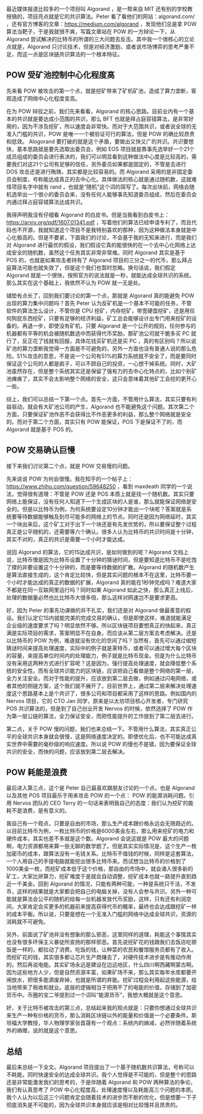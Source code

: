 最近媒体报道比较多的一个项目叫 Algorand ，是一帮来自 MIT 还有别的学校教授搞的，项目亮点就是它的共识算法。Peter 看了看他们的网站：algorand.com/ ，还有官方博客的文章：https://medium.com/algorand ，发现他们总是拿 POW 算法当靶子，于是我就很不爽，写篇文章站在 POW 的一方辩论一下，从 Algorand 尝试解决的比特币的所谓的三大问题去反击。其中我一个很核心的立论点就是，Algorand 只讨论技术，但是对经济激励，或者说市场博弈的思考严重不足，而这一点是区块链共识算法的一个根本特征。

## POW 受矿池控制中心化程度高

先来看 POW 被攻击的第一个点，就是挖矿带来了矿机矿池，造成了算力垄断，客观造成了网络中心化程度变高。

在为 POW 辩驳之前，我们先来看看，Algorand 的核心思路。目前业内有一个基本的共识就是要达成小范围的共识，那么 BFT 也就是拜占庭容错算法，是非常好用的，因为不涉及挖矿，所以速度会非常快。而对于大范围共识，或者说全球的无准入门槛的共识，POW 是唯一一个被验证可行的算法，但是 POW 的确比较昂贵和低效。 Alogorand 要打破的就是这个矛盾，要做出又快又广的共识。共识要想快，基本思路就是要先选取出委员会，例如 EOS 项目就是靠事先选举好一个21个成员组成的委员会进行表决的，我们可以明显看到这种做法中心度是比较高的，需要我们对这21个公司有足够的信任，另外委员如果都是固定的，不管是去进行 DOS 攻击还是进行贿赂，其实都是比较容易的。而 Algorand 采用的是非固定委员会制度，号称能达成真正的去中心化。具体做法的核心就是通过随机数，这就难怪项目名字中就有 rand ，也就是“随机”这个词的简写了。每次出块前，网络会随机选举出一个很小的委员会来，没有任何人能够事先知道委员组成，然后在委员会内通过拜占庭容错算法达成共识。

我得声明我没有仔细看 Algorand 的白皮书。但是当我看到白皮书上：https://arxiv.org/pdf/1607.01341.pdf ，写着他们的算法已经申请专利了，而且代码也不开源，我就知道这个项目不是我特别喜欢的那种，因为这种做法本身就是中心化极高的。但是不要紧，下面我们的讨论，不会基于我的无知来进行，而是我们对 Algorand 进行最优的假设，我们假设它真的能很快的在一个去中心化网络上达成安全的随机数，虽然这个任务其实非常非常难。同时 Algorand 其实是基于 POS 的，也就是如果攻击者持有了 Algorand 项目的三分之一的代币，那么拜占庭算法可能也就失效了，但是这个我们也暂时忽略。换句话说，我们假定 Algorand 就是一个很快，按照官方的说法就是一秒，就能达成全球共识的系统。那么其实在这个基础上，我依然不认为 POW 就一无是处。

铺垫有点长了，回到我们要讨论的第一个点，那就是 Algorand 真的能避免 POW 出现的算力集中问题吗？首先 Peter 认为反矿机是一个基本不可能的任务，不管软件的算法怎么设计，不管你是 CPU 挖矿，内存挖矿，带宽硬盘挖矿，还是用任何狗屁东西挖矿，只要有足够的经济利益，矿工总会能够设计出专门用来挖矿的设备的。再退一步，即使没有矿机，只要 Algorand 是一个公开的规则，任何参与的机器都有平等的机会被随机数选中而获得代币奖励，那矿池公司就干脆多买 PC 就行了，反正花了钱就有回报，具体花钱买矿机还是买 PC ，真的有区别吗？所以说矿池的算力垄断我觉得一方面是不可避免的，另外一方面也没有普通人说的那么危险。51%攻击的意思，不是说一个公司有51%的算力系统就不安全了，而是要同时保证这个公司的人都是疯子，可以不顾自己的投资，一心想干掉系统。同时，大矿池虽然存在，但是整个系统其实还是保留了强有力的去中心化特点的，比如个别矿池瘫痪了，其实不会太影响整个网络的安全，这只会意味着其他矿工会挖的更开心一些。

综上，我们可以总结一下第一个点。首先一方面，不管用什么算法，其实只要有利益驱动，就会有大矿池公司的产生，Algorand 也不能避免这个问题。其次第二个方面，只要保证矿池作恶不会获得比不作恶更多的利益，那么整个网络就是安全的。而对于第二个方面，其实只有 POW 能保证，POS 下是保证不了的，而 Algorand 就是基于 POS 的。

## POW 交易确认巨慢

接下来我们讨论第二个点，就是 POW 交易慢的问题。

先来说说 POW 为何会很慢。我在知乎的一个帖子上：https://www.zhihu.com/question/59648250 ，看到 maxdeath 同学的一个说法，觉得很有道理：不管是 POW 还是 POS 本质上就是找一个随机数。其实只要网络上能保证，没有任何人知道下一个生成区块的人是谁，那么就能保证网络是安全的。但是以比特币为例，为何系统要设定10分钟才能出一个块呢？答案就是系统要等待数据能够触及到尽可能多的网络上的节点。同时还是因为网络延时，其实一个块出来后，这个矿工对于出下一个块还是有先发优势的，所以要保证整个过程真正是公平随机的，还需要等六个确认。很多人认为比特币的共识时间是十分钟，其实不对的，真正的共识是需要一个小时才能达成。

说回 Algorand 的算法，它的1S达成共识，是如何做到的呢？Algorand 文档上说，比特币慢是因为比特币设置了十分钟的猜谜时间，但是要知道比特币不是吃饱了撑的非要设置这个十分钟的，而是要等待数据的扩散。Algorand 的随机数产生是算法直接生成的，这个肯定比较快，但是其实问题的根本不在这里，比特币要一个小时才能达成的真正的数据的扩展，Algorand 真的能在1秒钟完成吗？难道大家不都是在同一互联网里运行吗？同时如果 Algorand 如此之快，那么真正上线后，处理的数据量必然也比比特币大很多倍，那么这样对网速岂不是要求更高。

好，因为 Peter 的事先功课做的并不扎实，我们还是对 Algorand 做最善意的假设。我们认定它1S内就能完美的完成交易的确认，但是即使这样，难道就能满足企业级的速度要求了吗？明显依然不够。所以区块链项目要想真正的快起来，真正满是实际项目的需求，答案明显不在自身。而应该从第二层方案去考虑解决。还是以比特币的 POW 为例，难道就没有优化的空间了吗？当然有，首先可以通过缩短猜谜时间来提高处理速度，实际中的例子就是莱特币，或者可以通过增大每个区块的容量，来提高单位时间内的处理能力，例子就是比特币现金。但是为什么比特币没有采用这两种方式进行扩容呢？这是因为，强行提高处理速度，就会降低整个系统的安全性。而有全球共识能力的区块链，应该把自己看做是整个网络的第一层，全力关注安全。而对于性能的提升，应该放到第二层去做，例如通过闪电网络，或者其他的侧链方案，这个我们就不展开了。目前世界上，通过第二层来解决处理速度这个思路基本上是个共识了，很多公司和项目都采用了这样的思路。例如国内的 Nervos 项目，它的 CTO Jan 同学，原来是以太坊项目核心开发者，专门研究 POS 共识算法的，但是到了自己创业开发 Nervos 的时候，依然选择了 POW 作为第一层公链的算法，全力保证安全，而把性能提升的工作放到了第二层去进行。

第二点，关于 POW 慢的问题，我们也来总结一下。不管用什么算法，其实真正公平的全球共识本身就会很慢，这是网络速度决定的。即使优化后，也不可能达成真实世界中需要的毫秒级的响应速度。所以说 POW 的慢也不是错，因为要保证全球共识的安全，而快的问题，应该放到第二层去解决。

## POW 耗能是浪费

最后进入第三点，这个是 Peter 自己最喜欢跟朋友讨论的一个点，也是 Algorand 以及其他 POS 项目最乐于用来攻击 POW 的一个点： POW 的能源消耗问题。引用 Nervos 团队的 CEO Terry 的一句话来表明我自己的态度：我们认为挖矿的能耗不是浪费，是有意义的。

我自己有一个观点，只要是自由的市场，那么生产成本跟价格永远会无限趋近的。以目前比特币为例，一枚比特币的价格是6000美金左右，那么用来挖矿的电力和硬件成本，其实也差不多就是这个数。Algorand 会说这就是 POW 最大的问题啊，电力资源都用来算一些无聊的数学题了。但是其实实际情况是，这个生产一枚加密币的成本，跟算法没有一毛钱关系。比特币不值钱的时候，同样是这套算法，一个人用自己的手提电脑就能挖出很多比特币来。而试想当比特币的价格到了1000美金一枚，而挖矿成本低于这个价格，那自由的市场中，就会涌入很多新的矿工，大家比拼算力，挖矿难度于是就会自动调整，挖矿成本也就一路提升直到趋近一千美金。回到 Algorand 的情况，只能有两种可能，一种是系统只干活，不发币，这样的结果就是大家都会把自己的电脑关掉，没有人会参与共识。另外一种可能就是算法会公平的随机的给每一台机器发放代币奖励，这样，只有还有利润空间，大家肯定会买更多的机器前来提高获得代币的概率，最终也会达成跟挖矿一样的成本平衡。所以说，只要是想在一个无准入门槛的网络中达成全球共识，资源的消耗就不可避免。

另外，前面说了矿池并没有想象的那么邪恶，这里同样的道理，耗能这个事情其实也没有很多环保主义暴徒所宣扬的那样邪恶。首先说挖矿花的钱跟我们去饭店吃顿饭是一样的，都拉动了消费。吃饭的钱，让种菜的农民和餐馆服务员都有了收入。而挖矿花的钱，其实很多都让芯片生产商赚去了，对硬件技术进步是有推动作用的。然后再说电能。其实矿场永远是建设在边远地区，什么四川啊西藏啊蒙古啊。因为这些地方人少，但是自然资源丰富，如果矿场不来，那么其实每年水库都要开闸放水，把很多能源废弃掉，也就是所谓的弃能。挖矿过程会利用起这些能源，给当地带来了税收和就业。底层的逻辑相当于把用不了的电能的价值，存储到了加密货币中。币圈的宝二爷提到过一个词叫“能源货币”，我想大概就是这个意思。

好，关于比特币被攻击的第三点，总结起来我的观点就是：只要你想通过全球共识来生产一种有价格的货币，那么消耗区块链以外的能量和价值是一个必要条件。斯坦福大学教授，华人物理学家张首晟有一个观点：系统内的熵减，必然伴随着系统外的熵赠，说的就是这个意思。

## 总结

最后来总结一下全文。Algorand 项目提出了一个基于随机数共识算法，号称可以不耗能，同时快速安全的达成全球共识。我个人觉得是不可能的，但是整个的思路还是非常能激发我们的思考的，于是伴随着 Algorand 和 POW 两种算法的争论，我们有认真思考了 POW 中心化程度高，处理速度慢以及耗能高三个问题的本质。我个人认为以后这三个问题肯定会随着技术的进步而不断的优化，但是想要一下子彻底消失是不可能的，因为全球共识本身就应该是相对比较慢并且昂贵的。
